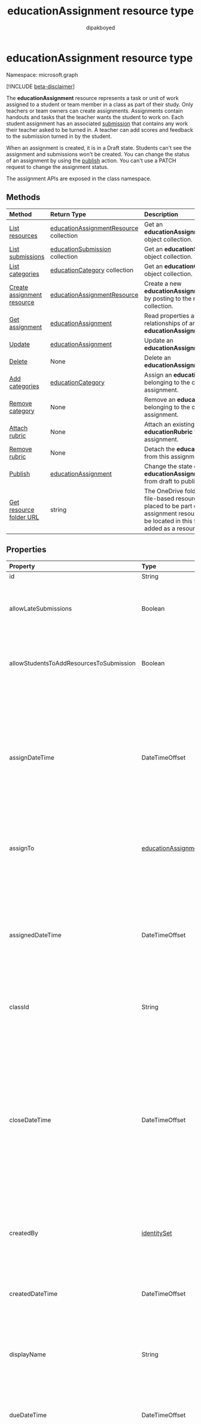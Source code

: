 ﻿---
title: "educationAssignment resource type"
description: "The **educationAssignment** resource represents a task or unit of work assigned to a student or team member in a class as part of their study. Only teachers or team owners can create assignments. Assignments contain handouts and tasks that the teacher wants the student to work on. Each student assignment has an associated submission that contains any work their teacher asked to be turned in. A teacher can add scores and feedback to the submission turned in by the student."
localization_priority: Normal
author: "dipakboyed"
ms.prod: "education"
doc_type: resourcePageType
---

# educationAssignment resource type

Namespace: microsoft.graph

[!INCLUDE [beta-disclaimer](../../includes/beta-disclaimer.md)]

The **educationAssignment** resource represents a task or unit of work assigned to a student or team member in a class as part of their study. Only teachers or team owners can create assignments. Assignments contain handouts and tasks that the teacher wants the student to work on. Each student assignment has an associated [submission](educationsubmissionresource.md) that contains any work their teacher asked to be turned in. A teacher can add scores and feedback to the submission turned in by the student.

When an assignment is created, it is in a Draft state. Students can't see the assignment and submissions won't be created. You can change the status of an assignment by using the [publish](../api/educationassignment-publish.md) action. You can't use a PATCH request to change the assignment status.

The assignment APIs are exposed in the class namespace.

## Methods

| Method                                                                         | Return Type                                                              | Description                                                                                                                                                                |
| :----------------------------------------------------------------------------- | :----------------------------------------------------------------------- | :------------------------------------------------------------------------------------------------------------------------------------------------------------------------- |
| [List resources](../api/educationassignment-list-resources.md)                 | [educationAssignmentResource](educationassignmentresource.md) collection | Get an **educationAssignmentResource** object collection.                                                                                                                  |
| [List submissions](../api/educationassignment-list-submissions.md)             | [educationSubmission](educationsubmission.md) collection                 | Get an **educationSubmission** object collection.                                                                                                                          |
| [List categories](../api/educationassignment-list-categories.md)               | [educationCategory](educationcategory.md) collection                     | Get an **educationCategory** object collection.                                                                                                                            |
| [Create assignment resource](../api/educationassignment-post-resources.md)     | [educationAssignmentResource](educationassignmentresource.md)            | Create a new **educationAssignmentResource** by posting to the resources collection.                                                                                       |
| [Get assignment](../api/educationassignment-get.md)                            | [educationAssignment](educationassignment.md)                            | Read properties and relationships of an **educationAssignment** object.                                                                                                    |
| [Update](../api/educationassignment-update.md)                                 | [educationAssignment](educationassignment.md)                            | Update an **educationAssignment** object.                                                                                                                                  |
| [Delete](../api/educationassignment-delete.md)                                 | None                                                                     | Delete an **educationAssignment** object.                                                                                                                                  |
| [Add categories](../api/educationassignment-add-categories.md)                 | [educationCategory](educationcategory.md)                                | Assign an **educationCategory** belonging to the class to this assignment.                                                                                                 |
| [Remove category](../api/educationassignment-remove-category.md)               | None                                                                     | Remove an **educationCategory** belonging to the class from this assignment.                                                                                               |
| [Attach rubric](../api/educationassignment-put-rubric.md)                      | None                                                                     | Attach an existing **educationRubric** to this assignment.                                                                                                                 |
| [Remove rubric](../api/educationassignment-delete-rubric.md)                   | None                                                                     | Detach the **educationRubric** from this assignment.                                                                                                                       |
| [Publish](../api/educationassignment-publish.md)                               | [educationAssignment](educationassignment.md)                            | Change the state of an **educationAssignment** object from draft to published.                                                                                             |
| [Get resource folder URL](../api/educationassignment-getresourcesfolderurl.md) | string                                                                   | The OneDrive folder into which file-based resources should be placed to be part of an assignment resource. Files must be located in this folder to be added as a resource. |

## Properties

| Property                                | Type                                                            | Description                                                                                                                                                                                                                                                                                                                                                                                                                                                                                               |
| :-------------------------------------- | :-------------------------------------------------------------- | :-------------------------------------------------------------------------------------------------------------------------------------------------------------------------------------------------------------------------------------------------------------------------------------------------------------------------------------------------------------------------------------------------------------------------------------------------------------------------------------------------------- |
| id                                      | String                                                          | Read-only.                                                                                                                                                                                                                                                                                                                                                                                                                                                                                                |
| allowLateSubmissions                    | Boolean                                                         | Identifies whether students can submit after the due date. If this property is not specified during create, it defaults to true.                                                                                                                                                                                                                                                                                                                                                                          |
| allowStudentsToAddResourcesToSubmission | Boolean                                                         | Identifies whether students can add their own resources to a submission or if they can only modify resources added by the teacher.                                                                                                                                                                                                                                                                                                                                                                        |
| assignDateTime                          | DateTimeOffset                                                  | The date when the assignment should become active.  If in the future, the assignment is not shown to the student until this date.  The **Timestamp** type represents date and time information using ISO 8601 format and is always in UTC time. For example, midnight UTC on Jan 1, 2014 would look like this: `'2014-01-01T00:00:00Z'`                                                                                                                                                                   |
| assignTo                                | [educationAssignmentRecipient](educationassignmentrecipient.md) | Which users, or whole class should receive a submission object once the assignment is published.                                                                                                                                                                                                                                                                                                                                                                                                          |
| assignedDateTime                        | DateTimeOffset                                                  | The moment that the assignment was published to students and the assignment shows up on the students timeline.  The Timestamp type represents date and time information using ISO 8601 format and is always in UTC time. For example, midnight UTC on Jan 1, 2014 would look like this: `'2014-01-01T00:00:00Z'`                                                                                                                                                                                          |
| classId                                 | String                                                          | Class which this assignment belongs.                                                                                                                                                                                                                                                                                                                                                                                                                                                                      |
| closeDateTime                           | DateTimeOffset                                                  | Date when the assignment will be closed for submissions. This is an optional field that can be null if the assignment does not allowLateSubmissions or when the closeDateTime is the same as the dueDateTime. But if specified, then the closeDateTime must be greater than or equal to the dueDateTime. The Timestamp type represents date and time information using ISO 8601 format and is always in UTC time. For example, midnight UTC on Jan 1, 2014 would look like this: `'2014-01-01T00:00:00Z'` |
| createdBy                               | [identitySet](identityset.md)                                   | Who created the assignment.                                                                                                                                                                                                                                                                                                                                                                                                                                                                               |
| createdDateTime                         | DateTimeOffset                                                  | Moment when the assignment was created.  The Timestamp type represents date and time information using ISO 8601 format and is always in UTC time. For example, midnight UTC on Jan 1, 2014 would look like this: `'2014-01-01T00:00:00Z'`                                                                                                                                                                                                                                                                 |
| displayName                             | String                                                          | Name of the assignment.                                                                                                                                                                                                                                                                                                                                                                                                                                                                                   |
| dueDateTime                             | DateTimeOffset                                                  | Date when the students assignment is due.  The Timestamp type represents date and time information using ISO 8601 format and is always in UTC time. For example, midnight UTC on Jan 1, 2014 would look like this: `'2014-01-01T00:00:00Z'`                                                                                                                                                                                                                                                               |
| grading                                 | [educationAssignmentGradeType](educationassignmentgradetype.md) | How the assignment will be graded.                                                                                                                                                                                                                                                                                                                                                                                                                                                                        |
| instructions                            | [itemBody](itembody.md)                                         | Instructions for the assignment.  This along with the display name tell the student what to do.                                                                                                                                                                                                                                                                                                                                                                                                           |
| lastModifiedBy                          | [identitySet](identityset.md)                                   | Who last modified the assignment.                                                                                                                                                                                                                                                                                                                                                                                                                                                                         |
| lastModifiedDateTime                    | DateTimeOffset                                                  | Moment when the assignment was last modified.  The Timestamp type represents date and time information using ISO 8601 format and is always in UTC time. For example, midnight UTC on Jan 1, 2014 would look like this: `'2014-01-01T00:00:00Z'`                                                                                                                                                                                                                                                           |
| status                                  | string                                                          | Status of the **Assignment**.  You can not PATCH this value.  Possible values are: `draft`, `scheduled`, `published`, `assigned`.                                                                                                                                                                                                                                                                                                                                                                         |

## Relationships

| Relationship | Type                                                                     | Description                                                                                                            |
| :----------- | :----------------------------------------------------------------------- | :--------------------------------------------------------------------------------------------------------------------- |
| resources    | [educationAssignmentResource](educationassignmentresource.md) collection | Learning objects that are associated with this assignment.  Only teachers can modify this list. Nullable.              |
| submissions  | [educationSubmission](educationsubmission.md) collection                 | Once published, there is a submission object for each student representing their work and grade.  Read-only. Nullable. |
| categories   | [educationCategory](educationcategory.md) collection                     | When set, enables users to easily find assignments of a given type.  Read-only. Nullable.                              |
| rubric       | [educationRubric](educationrubric.md)                                    | When set, the grading rubric attached to this assignment.                                                              |

## JSON representation

The following is a JSON representation of the resource.

<!-- {
  "blockType": "resource",
  "keyProperty":"id",
  "optionalProperties": [

  ],
  "@odata.type": "microsoft.graph.educationAssignment"
}-->

```json
{
  "id": "String (identifier)",
  "allowLateSubmissions": true,
  "allowStudentsToAddResourcesToSubmission": true,
  "assignDateTime": "String (timestamp)",
  "assignTo": {"@odata.type": "microsoft.graph.educationAssignmentRecipient"},
  "assignedDateTime": "String (timestamp)",
  "classId": "String",
  "closeDateTime": "String (timestamp)",
  "createdBy": {"@odata.type": "microsoft.graph.identitySet"},
  "createdDateTime": "String (timestamp)",
  "displayName": "String",
  "dueDateTime": "String (timestamp)",
  "grading": {"@odata.type": "microsoft.graph.educationAssignmentGradeType"},
  "instructions": {"@odata.type": "microsoft.graph.itemBody"},
  "lastModifiedBy": {"@odata.type": "microsoft.graph.identitySet"},
  "lastModifiedDateTime": "String (timestamp)",
  "status": "string"
}
```

<!-- uuid: 8fcb5dbc-d5aa-4681-8e31-b001d5168d79
2015-10-25 14:57:30 UTC -->

<!--
{
  "type": "#page.annotation",
  "description": "educationAssignment resource",
  "keywords": "",
  "section": "documentation",
  "tocPath": "",
  "suppressions": []
}
-->
